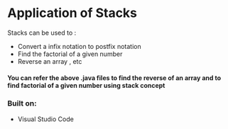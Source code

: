# Application of Stacks

Stacks can be used to :

- Convert a infix notation to postfix notation
- Find the factorial of a given number
- Reverse an array , etc

#### You can refer the above .java files to find the reverse of an array and to find factorial of a given number using stack concept

### Built on:
- Visual Studio Code
